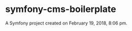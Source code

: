 symfony-cms-boilerplate
=======================

A Symfony project created on February 19, 2018, 8:06 pm.
